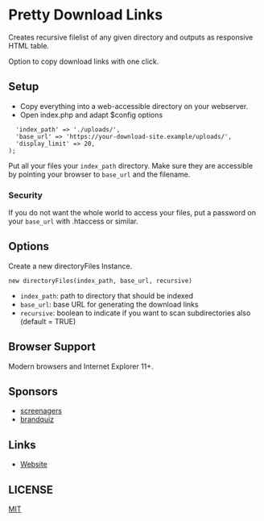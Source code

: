 # Pretty Download Links

Creates recursive filelist of any given directory and outputs as responsive HTML table.

Option to copy download links with one click.

## Setup
- Copy everything into a web-accessible directory on your webserver.
- Open index.php and adapt $config options

```$config = array(
  'index_path' => './uploads/',
  'base_url' => 'https://your-download-site.example/uploads/',
  'display_limit' => 20,
);
```

Put all your files your `index_path` directory. Make sure they are accessible by pointing your browser to `base_url` and the filename.

### Security

If you do not want the whole world to access your files, put a password on your `base_url` with .htaccess or similar.

## Options
Create a new directoryFiles Instance.

`new directoryFiles(index_path, base_url, recursive)`

- `index_path`: path to directory that should be indexed
- `base_url`: base URL for generating the download links
- `recursive`: boolean to indicate if you want to scan subdirectories also (default = TRUE)

## Browser Support
Modern browsers and Internet Explorer 11+.

## Sponsors
- [screenagers](https://www.screenagers.com)
- [brandquiz](https://www.brandquiz.io)

## Links
- [Website](https://github.com/screenagers)

## LICENSE
[MIT](LICENSE)
